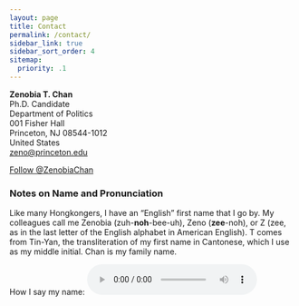```yaml
---
layout: page
title: Contact
permalink: /contact/
sidebar_link: true
sidebar_sort_order: 4
sitemap:
  priority: .1
---
```


<b>Zenobia T. Chan</b><br>
Ph.D. Candidate <br>
Department of Politics <br>
001 Fisher Hall <br>
Princeton, NJ 08544-1012 <br>
United States <br>
<a href="mailto:zeno@princeton.edu" target="_blank">zeno@princeton.edu</a>


<a href="https://twitter.com/ZenobiaChan?ref_src=twsrc%5Etfw" class="twitter-follow-button" data-show-count="false">Follow @ZenobiaChan</a><script async src="https://platform.twitter.com/widgets.js" charset="utf-8"></script>


### Notes on Name and Pronunciation

Like many Hongkongers, I have an “English” first name that I go by. My colleagues call me Zenobia (zuh-<b>noh</b>-bee-uh), Zeno (<b>zee</b>-noh), or Z (zee, as in the last letter of the English alphabet in American English). T comes from Tin-Yan, the transliteration of my first name in Cantonese, which I use as my middle initial. Chan is my family name. 

How I say my name:
<audio
	controls
	src="/assets/pronunciation.m4a">
		Your browser does not support the <code>audio</code> element.
</audio>

